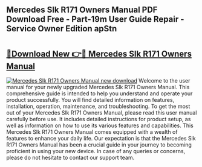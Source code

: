 ## Mercedes Slk R171 Owners Manual PDF Download Free - Part-19m User Guide Repair - Service Owner Edition apStn

# <h2><a href="http://cf24013.oget.top/?id=Mercedes+Slk+R171+Owners+Manual">🔗Download New 👉🔴 Mercedes Slk R171 Owners Manual</a></h2>

[![Mercedes Slk R171 Owners Manual new download](https://i.imgur.com/5g1atiW.png)](http://cf24013.oget.top/?id=Mercedes+Slk+R171+Owners+Manual)
Welcome to the user manual for your newly upgraded Mercedes Slk R171 Owners Manual. This comprehensive guide is intended to help you understand and operate your product successfully. You will find detailed information on features, installation, operation, maintenance, and troubleshooting. To get the most out of your Mercedes Slk R171 Owners Manual, please read this user manual carefully before use. It includes detailed instructions for product setup, as well as information on how to use its various features and capabilities. This Mercedes Slk R171 Owners Manual comes equipped with a wealth of features to enhance your daily life. Our expectation is that the Mercedes Slk R171 Owners Manual has been a crucial guide in your journey to becoming proficient in using your new device. In case of any queries or concerns, please do not hesitate to contact our support team.
